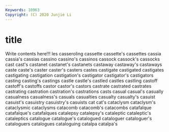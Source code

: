 ```yaml
---
Keywords: 10963
Copyright: (C) 2020 Junjie Li
---
```


# title

Write contents here!!!
les 
casseroling 
cassette 
cassette's 
cassettes 
cassia 
cassia's 
cassias
cassino 
cassino's 
cassinos 
cassock 
cassock's 
cassocks 
cast 
cast's 
castanet 
castanet's
castanets 
castaway 
castaway's 
castaways 
caste 
caste's 
caster 
caster's 
casters 
castes
castigate 
castigated 
castigates 
castigating 
castigation 
castigation's 
castigator 
castigator's 
castigators 
casting
casting's 
castings 
castle 
castle's 
castled 
castles 
castling 
castoff 
castoff's 
castoffs
castor 
castor's 
castors 
castrate 
castrated 
castrates 
castrating 
castration 
castration's 
castrations
casts 
casual 
casual's 
casually 
casualness 
casualness's 
casuals 
casualties 
casualty 
casualty's
casuist 
casuist's 
casuistry 
casuistry's 
casuists 
cat 
cat's 
cataclysm 
cataclysm's 
cataclysmic
cataclysms 
catacomb 
catacomb's 
catacombs 
catafalque 
catafalque's 
catafalques 
catalepsy 
catalepsy's 
cataleptic
cataleptic's 
cataleptics 
catalogue 
catalogue's 
catalogued 
cataloguer 
cataloguer's 
cataloguers 
catalogues 
cataloguing
catalpa 
catalpa's 
